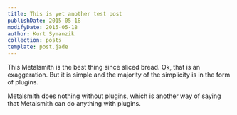 ```yaml
---
title: This is yet another test post
publishDate: 2015-05-18
modifyDate: 2015-05-18
author: Kurt Symanzik
collection: posts
template: post.jade
---
```


This Metalsmith is the best thing since sliced bread. Ok, that is an
exaggeration. But it is simple and the majority of the simplicity is in the
form of plugins.

Metalsmith does nothing without plugins, which is another way of saying that
Metalsmith can do anything with plugins.
